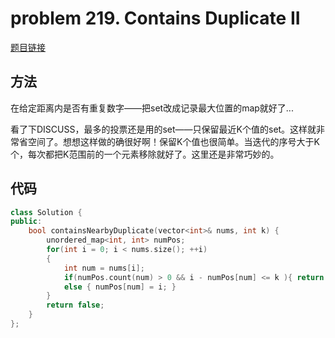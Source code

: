 # problem 219. Contains Duplicate II

[题目链接](https://leetcode.com/problems/contains-duplicate-ii/)

## 方法

在给定距离内是否有重复数字——把set改成记录最大位置的map就好了...

看了下DISCUSS，最多的投票还是用的set——只保留最近K个值的set。这样就非常省空间了。想想这样做的确很好啊！保留K个值也很简单。当迭代的序号大于K个，每次都把K范围前的一个元素移除就好了。这里还是非常巧妙的。

## 代码

```C++
class Solution {
public:
    bool containsNearbyDuplicate(vector<int>& nums, int k) {
        unordered_map<int, int> numPos;
        for(int i = 0; i < nums.size(); ++i)
        {
            int num = nums[i];
            if(numPos.count(num) > 0 && i - numPos[num] <= k ){ return true; }
            else { numPos[num] = i; }
        }
        return false;
    }
};
```